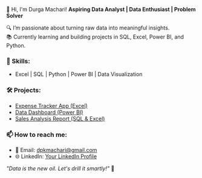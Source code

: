 👋 Hi, I'm Durga Machari!
**Aspiring Data Analyst | Data Enthusiast | Problem Solver**

🔍 I’m passionate about turning raw data into meaningful insights.  
📚 Currently learning and building projects in SQL, Excel, Power BI, and Python.

### 🌟 Skills:
- Excel | SQL | Python | Power BI | Data Visualization

### 🛠️ Projects:
- [Expense Tracker App (Excel)](link-to-project)
- [Data Dashboard (Power BI)](link-to-project)
- [Sales Analysis Report (SQL & Excel)](link-to-project)

### 📫 How to reach me:
- 📧 Email: dpkmachari@gmail.com
- 🌐 LinkedIn: [Your LinkedIn Profile](link-to-linkedin)


*"Data is the new oil. Let's drill it smartly!"* 🚀

